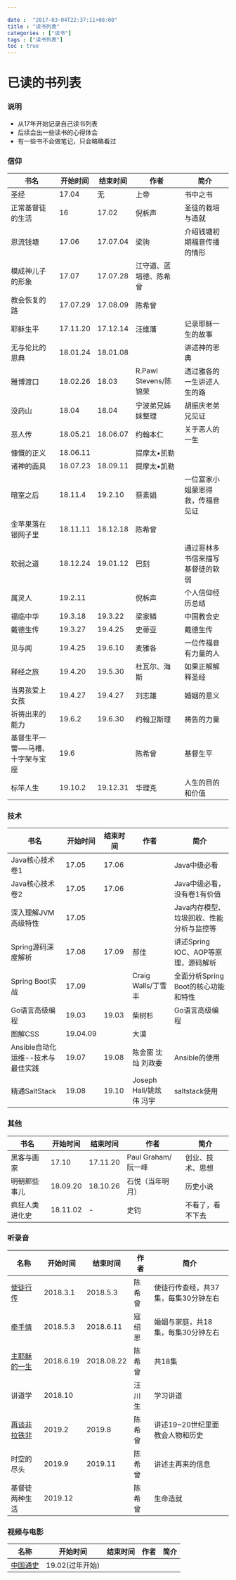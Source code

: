 ```yaml
---

date :  "2017-03-04T22:37:11+08:00" 
title : "读书列表" 
categories : ["读书"] 
tags : ["读书列表"] 
toc : true
---
```


已读的书列表
============

### 说明

-   从17年开始记录自己读书列表
-   后续会出一些读书的心得体会
-   有一些书不会做笔记，只会略略看过

### 信仰

| 书名                             | 开始时间 | 结束时间 | 作者                   | 简介                             |
| -------------------------------- | -------- | -------- | ---------------------- | -------------------------------- |
| 圣经                             | 17.04    | 无       | 上帝                   | 书中之书                         |
| 正常基督徒的生活                 | 16       | 17.02    | 倪柝声                 | 圣徒的栽培与造就                 |
| 恩流钱塘                         | 17.06    | 17.07.04 | 梁驹                   | 介绍钱塘初期福音传播的情形       |
| 模成神儿子的形象                 | 17.07    | 17.07.28 | 江守道、蓝培德、陈希曾 |                                  |
| 教会恢复的路                     | 17.07.29 | 17.08.09 | 陈希曾                 |                                  |
| 耶稣生平                         | 17.11.20 | 17.12.14 | 汪维藩                 | 记录耶稣一生的故事               |
| 无与伦比的恩典                   | 18.01.24 | 18.01.08 |                        | 讲述神的恩典                     |
| 雅博渡口                         | 18.02.26 | 18.03    | R.Pawl Stevens/陈锦荣  | 透过雅各的一生讲述人生的路       |
| 没药山                           | 18.04    | 18.04    | 宁波弟兄姊妹整理       | 胡振庆老弟兄见证                 |
| 恶人传                           | 18.05.21 | 18.06.07 | 约翰本仁               | 关于恶人的一生                   |
| 慷慨的正义                       | 18.06.11 |          | 提摩太•凯勒            |                                  |
| 诸神的面具                       | 18.07.23 | 18.09.11 | 提摩太•凯勒            |                                  |
| 暗室之后                         | 18.11.4  | 19.2.10  | 蔡素娟                 | 一位富家小姐蒙恩得救，传福音见证 |
| 金苹果落在银网子里               | 18.11.11 | 18.12.18 | 陈希曾                 |                                  |
| 软弱之道                         | 18.12.24 | 19.01.12 | 巴刻                   | 通过哥林多书信来描写基督徒的软弱 |
| 属灵人                           | 19.2.11  |          | 倪柝声                 | 个人信仰经历总结                 |
| 福临中华                         | 19.3.18  | 19.3.22  | 梁家鳞                 | 中国教会史                       |
| 戴德生传                         | 19.3.27  | 19.4.25  | 史蒂亚                 | 戴德生传                         |
| 见与闻                           | 19.4.25  | 19.6.10  | 麦雅各                 | 一位传福音有力量的人             |
| 释经之旅                         | 19.4.20  | 19.5.30  | 杜瓦尔、海斯           | 如果正解解释圣经                 |
| 当男孩爱上女孩                   | 19.4.27  | 19.4.27  | 刘志雄                 | 婚姻的意义                       |
| 祈祷出来的能力                   | 19.6.2   | 19.6.30  | 约翰卫斯理             | 祷告的力量                       |
| 基督生平一瞥──马槽、十字架与宝座 | 19.6     |          | 陈希曾                 | 基督生平                         |
| 标竿人生                         | 19.10.2  | 19.12.31 | 华理克                 | 人生的目的和价值                 |

### 技术

| 书名                              | 开始时间 | 结束时间 | 作者                    | 简介                                     |
| --------------------------------- | -------- | -------- | ----------------------- | ---------------------------------------- |
| Java核心技术卷1                   | 17.05    | 17.06    |                         | Java中级必看                             |
| Java核心技术卷2                   | 17.05    | 17.06    |                         | Java中级必看，没有卷1有价值              |
| 深入理解JVM高级特性               | 17.05    |          |                         | Java内存模型、垃圾回收、性能分析与监控等 |
| Spring源码深度解析                | 17.08    | 17.09    | 郝佳                    | 讲述Spring IOC、AOP等原理，源码解析      |
| Spring Boot实战                   | 17.09    |          | Craig Walls/丁雪丰      | 全面分析Spring Boot的核心功能和特性      |
| Go语言高级编程                    | 19.03    | 19.03    | 柴树杉                  | Go语言高级编程                           |
| 图解CSS                           | 19.04.09 |          | 大漠                    |                                          |
| Ansible自动化运维--技术与最佳实践 | 19.07    | 19.08    | 陈金窗 沈灿 刘政委      | Ansible的使用                            |
| 精通SaltStack                     | 19.08    | 19.10    | Joseph Hall/姚炫伟 冯宇 | saltstack使用                            |

### 其他

| 书名           | 开始时间 | 结束时间 | 作者               | 简介             |
| ----------     | -------- | -------- | ------------------ | ---------------- |
| 黑客与画家     |    17.10 | 17.11.20 | Paul Graham/阮一峰 | 创业、技术、思想 |
| 明朝那些事儿   | 18.09.20 | 18.10.26 | 石悦（当年明月）   | 历史小说         |
| 疯狂人类进化史 | 18.11.02 | - | 史钧                 | 不看了，看不下去 |

### 听录音

| 名称                                                         | 开始时间  | 结束时间   | 作者   | 简介                                 |
| ------------------------------------------------------------ | --------- | ---------- | ------ | ------------------------------------ |
| [使徒行传](https://www.fuyin.tv/content/view/movid/2417/)    | 2018.3.1  | 2018.5.3   | 陈希曾 | 使徒行传查经，共37集，每集30分钟左右 |
| [牵手情](https://www.fuyin.tv/content/view/movid/268/)       | 2018.5.3  | 2018.6.11  | 寇绍恩 | 婚姻与家庭，共18集，每集30分钟左右   |
| [主耶稣的一生](https://www.fuyin.tv/content/view/movid/2059/) | 2018.6.19 | 2018.08.22 | 陈希曾 | 共18集                               |
| 讲道学                                                       | 2018.10   |            | 汪川生 | 学习讲道                             |
| [再谈非拉铁非](https://www.fuyin.tv/content/view/movid/2744/) | 2019.2    | 2019.8     | 陈希曾 | 讲述19~20世纪里面教会人物和历史      |
| 时空的尽头                                                   | 2019.9    | 2019.11    | 陈希曾 | 讲述主再来的信息                     |
| 基督徒两种生活                                               | 2019.12   |            | 陈希曾 | 生命造就                             |

### 视频与电影

| 名称                                                         | 开始时间        | 结束时间 | 作者 | 简介 |
| ------------------------------------------------------------ | --------------- | -------- | ---- | ---- |
| [中国通史](https://www.bilibili.com/video/av6547465/?p=1&spm_id_from=333.788.b_6d756c74695f70616765.1) | 19.02(过年开始) |          |      |      |

